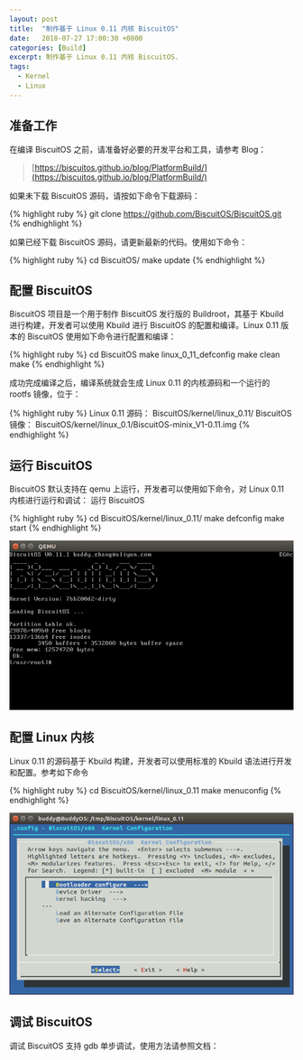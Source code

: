 ```yaml
---
layout: post
title:  "制作基于 Linux 0.11 内核 BiscuitOS"
date:   2018-07-27 17:00:30 +0800
categories: [Build]
excerpt: 制作基于 Linux 0.11 内核 BiscuitOS.
tags:
  - Kernel
  - Linux
---
```


## 准备工作

在编译 BiscuitOS 之前，请准备好必要的开发平台和工具，请参考 Blog：

> [https://biscuitos.github.io/blog/PlatformBuild/](https://biscuitos.github.io/blog/PlatformBuild/)

如果未下载 BiscuitOS 源码，请按如下命令下载源码：

{% highlight ruby %}
git clone https://github.com/BiscuitOS/BiscuitOS.git
{% endhighlight %}

如果已经下载 BiscuitOS 源码，请更新最新的代码。使用如下命令：

{% highlight ruby %}
cd BiscuitOS/
make update
{% endhighlight %}

## 配置 BiscuitOS

BiscuitOS 项目是一个用于制作 BiscuitOS 发行版的 Buildroot，其基于 Kbuild 进行构建，开发者可以使用 Kbuild 进行 BiscuitOS 的配置和编译。Linux 0.11 版本的 BiscuitOS 使用如下命令进行配置和编译：

{% highlight ruby %}
cd BiscuitOS
make linux_0_11_defconfig
make clean
make
{% endhighlight %}

成功完成编译之后，编译系统就会生成 Linux 0.11 的内核源码和一个运行的 rootfs 镜像，位于：

{% highlight ruby %}
Linux 0.11 源码： BiscuitOS/kernel/linux_0.11/
BiscuitOS 镜像：  BiscuitOS/kernel/linux_0.1/BiscuitOS-minix_V1-0.11.img
{% endhighlight %}

## 运行 BiscuitOS

BiscuitOS 默认支持在 qemu 上运行，开发者可以使用如下命令，对 Linux 0.11 内核进行运行和调试：
运行 BiscuitOS

{% highlight ruby %}
cd BiscuitOS/kernel/linux_0.11/
make defconfig
make start
{% endhighlight %}

![Running0.11](https://raw.githubusercontent.com/EmulateSpace/PictureSet/master/BiscuitOS/buildroot/V000001.png)

## 配置 Linux 内核

Linux 0.11 的源码基于 Kbuild 构建，开发者可以使用标准的 Kbuild 语法进行开发和配置。参考如下命令

{% highlight ruby %}
cd BiscuitOS/kernel/linux_0.11
make menuconfig
{% endhighlight %}

![menuconfig0.11](https://raw.githubusercontent.com/EmulateSpace/PictureSet/master/BiscuitOS/buildroot/V000002.png)

## 调试 BiscuitOS

调试 BiscuitOS 支持 gdb 单步调试，使用方法请参照文档：

